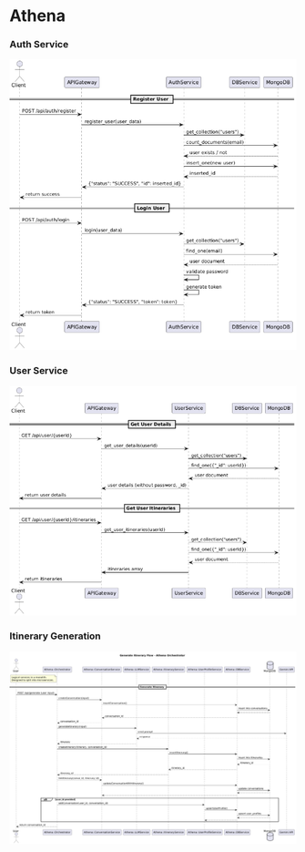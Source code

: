 # Athena

### Auth Service
![Authorization flow](./docs/Auth%20Service.png)

### User Service
![User Flow](./docs/User%20Service.png)

### Itinerary Generation
![Generate Itinerary Flow](./docs/Generate%20Itinerary%20Flow.png)